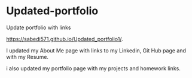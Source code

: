 # Updated-portfolio
Update portfolio with links

https://sabedi571.github.io/Updated_portfolio1/.


I updated my About Me page with links to my Linkedin, Git Hub page and with my Resume.

i also updated my portfolio page with my projects and homework links.
